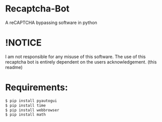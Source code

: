 # Recaptcha-Bot
A reCAPTCHA bypassing software in python 

# !NOTICE 
I am not responsible for any misuse of this software. The use of this recaptcha bot is entirely dependent on the users acknowledgement. (this readme)

# Requirements:

```bash
$ pip install pyautogui
$ pip install time
$ pip install webbrowser
$ pip install math
